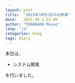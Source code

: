 ```yaml
---
layout: post
title:  "2015年10月1日の出来事"
date:   2015-10-1 22:00
author: "FUNABARA Masao"
lang: "ja"
categories: blog
tags: diary
---
```


本日は、

* システム開発

を行いました。
